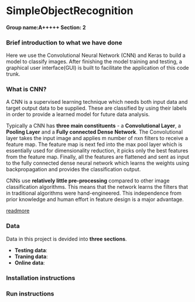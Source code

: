 # SimpleObjectRecognition
#### Group name:A+++++               Section: 2

### Brief introduction to what we have done
Here we use the Convolutional Neural Network (CNN) and Keras to build a model to classify images. After finishing the model training and testing, a graphical user interface(GUI) is built to facilitate the application of this code trunk.

### What is CNN?
A CNN is a supervised learning technique which needs both input data and target output data to be supplied. These are classified by using their labels in order to provide a learned model for future data analysis.

Typically a CNN has **three main constituents** - a **Convolutional Layer**, a **Pooling Layer** and a **Fully connected Dense Network**. The Convolutional layer takes the input image and applies m number of nxn filters to receive a feature map. The feature map is next fed into the max pool layer which is essentially used for dimensionality reduction, it picks only the best features from the feature map. Finally, all the features are flattened and sent as input to the fully connected dense neural network which learns the weights using backpropagation and provides the classification output.

CNNs use **relatively little pre-processing** compared to other image classification algorithms. This means that the network learns the filters that in traditional algorithms were hand-engineered. This independence from prior knowledge and human effort in feature design is a major advantage.

[readmore](https://en.wikipedia.org/wiki/Convolutional_neural_network)  

### Data

Data in this project is devided into **three sections**. 
* **Testing data**:
* **Traning data**:
* **Online data**:
### Installation instructions

### Run instructions